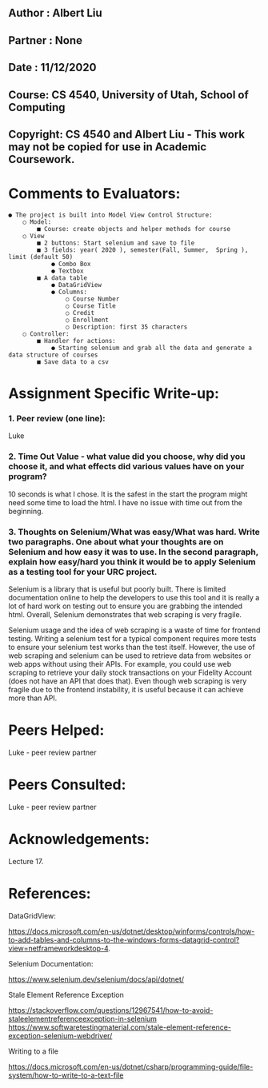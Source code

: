 ## **Author** ​: Albert Liu
## **Partner** ​: None
## **Date** ​: 11/12/2020
## **Course** ​: CS 4540, University of Utah, School of Computing
## **Copyright** ​: CS 4540 and Albert Liu - This work may not be copied for use in Academic Coursework.

# Comments to Evaluators:

```
● The project is built into Model View Control Structure:
    ○ Model:
        ■ Course: create objects and helper methods for course
    ○ View
        ■ 2 buttons: Start selenium and save to file
        ■ 3 fields: year(​ 2020 ​), semester(Fall, Summer, ​ Spring ​), limit (default 50)
            ● Combo Box
            ● Textbox
        ■ A data table
            ● DataGridView
            ● Columns:
                ○ Course Number
                ○ Course Title
                ○ Credit
                ○ Enrollment
                ○ Description: first 35 characters
    ○ Controller:
        ■ Handler for actions:
            ● Starting selenium and grab all the data and generate a data structure of courses
        ■ Save data to a csv
```
# Assignment Specific Write-up:

### 1. Peer review (one line): 
Luke

### 2. Time Out Value - what value did you choose, why did you choose it, and what effects did various values have on your program?
10 seconds is what I chose. It is the safest in the start the program might need some time to load the html. I have no issue with time out from the beginning.

### 3. Thoughts on Selenium/What was easy/What was hard. Write two paragraphs. One about what your thoughts are on Selenium and how easy it was to use. In the second paragraph, explain how easy/hard you think it would be to apply Selenium as a testing tool for your URC project.
Selenium is a library that is useful but poorly built. There is limited documentation online to help the developers to use this tool and it is really a lot of hard work on testing out to ensure you are grabbing the intended html. Overall, Selenium demonstrates that web scraping is very fragile.

Selenium usage and the idea of web scraping is a waste of time for frontend testing. Writing a selenium test for a typical component requires more tests to ensure your selenium test works than the test itself. However, the use of web scraping and selenium can be used to retrieve data from websites or web apps without using their APIs. For example, you could use web scraping to retrieve your daily stock transactions on your Fidelity Account (does not have an API that does that). Even though web scraping is very fragile due to the frontend instability, it is useful because it can achieve more than API.

# Peers Helped:

Luke - peer review partner

# Peers Consulted:

Luke - peer review partner

# Acknowledgements:

Lecture 17.

# References:

DataGridView:

https://docs.microsoft.com/en-us/dotnet/desktop/winforms/controls/how-to-add-tables-and-columns-to-the-windows-forms-datagrid-control?view=netframeworkdesktop-4.

Selenium Documentation:

https://www.selenium.dev/selenium/docs/api/dotnet/


Stale Element Reference Exception

https://stackoverflow.com/questions/12967541/how-to-avoid-staleelementreferenceexception-in-selenium
https://www.softwaretestingmaterial.com/stale-element-reference-exception-selenium-webdriver/

Writing to a file

https://docs.microsoft.com/en-us/dotnet/csharp/programming-guide/file-system/how-to-write-to-a-text-file

